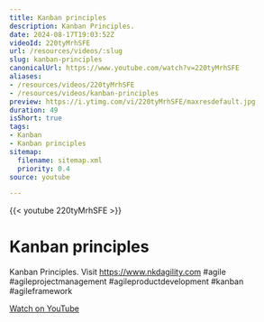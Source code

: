 ```yaml
---
title: Kanban principles
description: Kanban Principles.
date: 2024-08-17T19:03:52Z
videoId: 220tyMrhSFE
url: /resources/videos/:slug
slug: kanban-principles
canonicalUrl: https://www.youtube.com/watch?v=220tyMrhSFE
aliases:
- /resources/videos/220tyMrhSFE
- /resources/videos/kanban-principles
preview: https://i.ytimg.com/vi/220tyMrhSFE/maxresdefault.jpg
duration: 49
isShort: true
tags:
- Kanban
- Kanban principles
sitemap:
  filename: sitemap.xml
  priority: 0.4
source: youtube

---
```


{{< youtube 220tyMrhSFE >}}

# Kanban principles

Kanban Principles. Visit https://www.nkdagility.com #agile #agileprojectmanagement #agileproductdevelopment #kanban #agileframework

[Watch on YouTube](https://www.youtube.com/watch?v=220tyMrhSFE)
